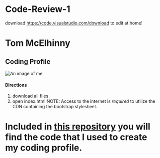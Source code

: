 # Code-Review-1

download https://code.visualstudio.com/download to edit at home!

# Tom McElhinny
## Coding Profile
![An image of me](http://)

#### Directions
1. download all files
2. open index.html
NOTE: Access to the internet is _required_ to utilize the CDN containing the bootstrap stylesheet.

# Included in [this repository](https://github.com/tmcelhinnyt/CR1) you will find the code that I used to create my coding profile.
